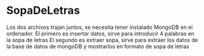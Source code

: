 # SopaDeLetras
Los dos archivos trajan juntos, se necesita tener instalado MongoDB en el ordenador. 
El primero es insertar datos, sirve para introducir 4 palabras en la sopa de letras
El segundo es extraer sopa, sirve para extraer los datos de la base de datos de mongoDB y mostrarlos en formato de sopa de letras
